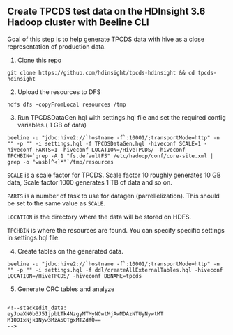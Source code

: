 ## Create TPCDS test data on the HDInsight 3.6 Hadoop cluster with Beeline CLI

Goal of this step is to help generate TPCDS data with hive as a close representation of production data. 

1. Clone this repo
```
git clone https://github.com/hdinsight/tpcds-hdinsight && cd tpcds-hdinsight 
```
2. Upload the resources to DFS

```
hdfs dfs -copyFromLocal resources /tmp
```
3. Run TPCDSDataGen.hql with settings.hql file and set the required config variables.( 1 GB of data)
```
beeline -u "jdbc:hive2://`hostname -f`:10001/;transportMode=http" -n "" -p "" -i settings.hql -f TPCDSDataGen.hql -hiveconf SCALE=1 -hiveconf PARTS=1 -hiveconf LOCATION=/HiveTPCDS/ -hiveconf TPCHBIN=`grep -A 1 "fs.defaultFS" /etc/hadoop/conf/core-site.xml | grep -o "wasb[^<]*"`/tmp/resources
```
`SCALE`  is a scale factor for TPCDS. Scale factor 10 roughly generates 10 GB data, Scale factor 1000 generates 1 TB of data and so on.

`PARTS`  is a number of task to use for datagen (parrellelization). This should be set to the same value as  `SCALE`.

`LOCATION`  is the directory where the data will be stored on HDFS.

`TPCHBIN`  is where the resources are found. You can specify specific settings in settings.hql file.


4. Create tables on the generated data.

```
beeline -u "jdbc:hive2://`hostname -f`:10001/;transportMode=http" -n "" -p "" -i settings.hql -f ddl/createAllExternalTables.hql -hiveconf LOCATION=/HiveTPCDS/ -hiveconf DBNAME=tpcds
```
5. Generate ORC tables and analyze

```

<!--stackedit_data:
eyJoaXN0b3J5IjpbLTk4NzgyMTMyNCwtMjAwMDAzNTUyNywtMT
M1ODIxNjk1Nyw3MzA5OTgxMTZdfQ==
-->